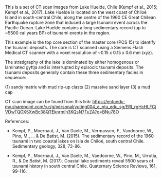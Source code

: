 This is a set of CT scan images from Lake Huelde, Chile (Kempf et al., 2015; Kempf et al., 2017). Lake Huelde is located on the west coast of Chiloé Island in south-central Chile, along the centre of the 1960 CE Great Chilean Earthquake rupture zone that induced a large tsunami event across the Pacific Ocean. Lake Huelde contains a long sedimentary record (up to ~5500 cal years BP) of tsunami events in the region.

This example is the top core section of the master core (POS 15) to identify the tsunami deposits. The core is CT scanned using a Siemens Flash Medical CT scanner with a voxel resolution of ~0.15 x 0.15 x 0.6 mm (xyz). 

The stratigraphy of the lake is dominated by either homogenous or laminated gyttja and is interrupted by episodic tsunami deposits. The tsunami deposits 
generally contain these three sedimentary facies in sequence: 

(1) sandy matrix with mud rip-up clasts
(2) massive sand layer
(3) a mud cap 

CT scan image can be found from this link:
https://entuedu-my.sharepoint.com/:u:/g/personal/yuting004_e_ntu_edu_sg/ERI_rgHcHLFCjVDwTQOX5XwBc38QTEknrmih3KQsN7TuZA?e=BNu78O


References:
* Kempf, P., Moernaut, J., Van Daele, M., Vermassen, F., Vandoorne, W., Pino, M., ... & De Batist, M. (2015). The sedimentary record of the 1960 tsunami in two coastal lakes on Isla de Chiloé, south central Chile. Sedimentary geology, 328, 73-86.
 
* Kempf, P., Moernaut, J., Van Daele, M., Vandoorne, W., Pino, M., Urrutia, R., & De Batist, M. (2017). Coastal lake sediments reveal 5500 years of tsunami history in south central Chile. Quaternary Science Reviews, 161, 99-116.
